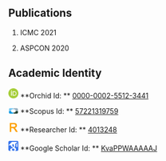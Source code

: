## Publications

1. ICMC 2021

2. ASPCON 2020

## Academic Identity

<img src="https://github.com/kiranpurohit/Publications/blob/main/Images/orcid.png" width="20">  **Orchid Id: ** [0000-0002-5512-3441](https://orcid.org/0000-0002-5512-3441)

<img src="https://github.com/kiranpurohit/Publications/blob/main/Images/scopus.png" width="20"> **Scopus Id: ** [57221319759](https://www.scopus.com/authid/detail.uri?authorId=57221319759)

<img src="https://github.com/kiranpurohit/Publications/blob/main/Images/researcher-id.jpg" width="20"> **Researcher Id: ** [4013248](https://publons.com/researcher/4013248/kiran-purohit/)

<img src="https://github.com/kiranpurohit/Publications/blob/main/Images/google_scholar.png" width="20"> **Google Scholar Id: ** [KvaPPWAAAAAJ](https://scholar.google.com/citations?user=KvaPPWAAAAAJ&hl=en)



